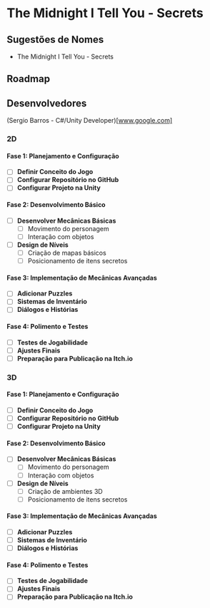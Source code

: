 # The Midnight I Tell You - Secrets

## Sugestões de Nomes
- The Midnight I Tell You - Secrets

## Roadmap
## Desenvolvedores
(Sergio Barros - C#/Unity Developer)[www.google.com]


### 2D

#### Fase 1: Planejamento e Configuração
- [ ] **Definir Conceito do Jogo**
- [ ] **Configurar Repositório no GitHub**
- [ ] **Configurar Projeto na Unity**

#### Fase 2: Desenvolvimento Básico
- [ ] **Desenvolver Mecânicas Básicas**
  - [ ] Movimento do personagem
  - [ ] Interação com objetos
- [ ] **Design de Níveis**
  - [ ] Criação de mapas básicos
  - [ ] Posicionamento de itens secretos

#### Fase 3: Implementação de Mecânicas Avançadas
- [ ] **Adicionar Puzzles**
- [ ] **Sistemas de Inventário**
- [ ] **Diálogos e Histórias**

#### Fase 4: Polimento e Testes
- [ ] **Testes de Jogabilidade**
- [ ] **Ajustes Finais**
- [ ] **Preparação para Publicação na Itch.io**

### 3D

#### Fase 1: Planejamento e Configuração
- [ ] **Definir Conceito do Jogo**
- [ ] **Configurar Repositório no GitHub**
- [ ] **Configurar Projeto na Unity**

#### Fase 2: Desenvolvimento Básico
- [ ] **Desenvolver Mecânicas Básicas**
  - [ ] Movimento do personagem
  - [ ] Interação com objetos
- [ ] **Design de Níveis**
  - [ ] Criação de ambientes 3D
  - [ ] Posicionamento de itens secretos

#### Fase 3: Implementação de Mecânicas Avançadas
- [ ] **Adicionar Puzzles**
- [ ] **Sistemas de Inventário**
- [ ] **Diálogos e Histórias**

#### Fase 4: Polimento e Testes
- [ ] **Testes de Jogabilidade**
- [ ] **Ajustes Finais**
- [ ] **Preparação para Publicação na Itch.io**
